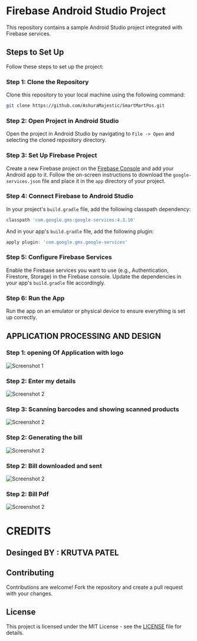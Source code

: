 # Firebase Android Studio Project

This repository contains a sample Android Studio project integrated with Firebase services.

## Steps to Set Up

Follow these steps to set up the project:

### Step 1: Clone the Repository
Clone this repository to your local machine using the following command:

```bash
git clone https://github.com/AshuraMajestic/SmartMartPos.git
```

### Step 2: Open Project in Android Studio
Open the project in Android Studio by navigating to `File -> Open` and selecting the cloned repository directory.

### Step 3: Set Up Firebase Project
Create a new Firebase project on the [Firebase Console](https://console.firebase.google.com/) and add your Android app to it. Follow the on-screen instructions to download the `google-services.json` file and place it in the `app` directory of your project.

### Step 4: Connect Firebase to Android Studio
In your project's `build.gradle` file, add the following classpath dependency:

```gradle
classpath 'com.google.gms:google-services:4.3.10'
```

And in your app's `build.gradle` file, add the following plugin:

```gradle
apply plugin: 'com.google.gms.google-services'
```

### Step 5: Configure Firebase Services
Enable the Firebase services you want to use (e.g., Authentication, Firestore, Storage) in the Firebase console. Update the dependencies in your app's `build.gradle` file accordingly.

### Step 6: Run the App
Run the app on an emulator or physical device to ensure everything is set up correctly.

## APPLICATION PROCESSING AND DESIGN

### Step 1: opening Of Application with logo
![Screenshot 1](screenshots/1.jpg)


### Step 2: Enter my details
![Screenshot 2](screenshots/2.jpg)

### Step 3: Scanning barcodes and showing scanned products
![Screenshot 2](screenshots/3.jpg)

### Step 2: Generating the bill
![Screenshot 2](screenshots/4.jpg)


### Step 2: Bill downloaded and sent
![Screenshot 2](screenshots/5.jpg)


### Step 2: Bill Pdf
![Screenshot 2](screenshots/6.jpg)


# CREDITS
## Desinged BY : KRUTVA PATEL

## Contributing

Contributions are welcome! Fork the repository and create a pull request with your changes.

## License

This project is licensed under the MIT License - see the [LICENSE](LICENSE) file for details.
